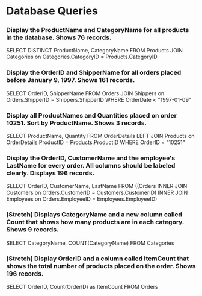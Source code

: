 # Database Queries

### Display the ProductName and CategoryName for all products in the database. Shows 76 records.

SELECT DISTINCT
	ProductName,
    CategoryName
FROM Products
JOIN Categories on Categories.CategoryID = Products.CategoryID



### Display the OrderID and ShipperName for all orders placed before January 9, 1997. Shows 161 records.

SELECT 
	OrderID,
    ShipperName
FROM Orders
JOIN Shippers on Orders.ShipperID = Shippers.ShipperID
WHERE OrderDate < "1997-01-09"


### Display all ProductNames and Quantities placed on order 10251. Sort by ProductName. Shows 3 records.

SELECT 
	ProductName,
    Quantity
FROM OrderDetails
LEFT JOIN Products on OrderDetails.ProductID = Products.ProductID
WHERE OrderID = "10251"


### Display the OrderID, CustomerName and the employee's LastName for every order. All columns should be labeled clearly. Displays 196 records.

SELECT 
	OrderID,
    CustomerName,
    LastName
FROM ((Orders
INNER JOIN Customers on Orders.CustomerID = Customers.CustomerID)
INNER JOIN Employees on Orders.EmployeeID = Employees.EmployeeID)

### (Stretch)  Displays CategoryName and a new column called Count that shows how many products are in each category. Shows 9 records.

SELECT
	CategoryName,
    COUNT(CategoryName)
FROM Categories

### (Stretch) Display OrderID and a  column called ItemCount that shows the total number of products placed on the order. Shows 196 records. 

SELECT
	OrderID,
    Count(OrderID) as ItemCount
FROM Orders